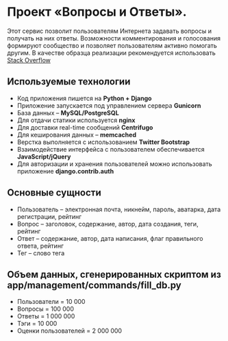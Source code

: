 # Проект «Вопросы и Ответы».
 Этот сервис позволит пользователям Интернета задавать вопросы и получать на них ответы. Возможности комментирования и голосования формируют сообщество и позволяет пользователям активно помогать другим. В качестве образца реализации рекомендуется использовать [Stack Overflow](https://stackoverflow.com)

## Используемые технологии
- Код приложения пишется на **Python + Django**
- Приложение запускается под управлением сервера **Gunicorn**
- База данных – **MySQL/PostgreSQL**
- Для отдачи статики используется **nginx**
- Для доставки real-time сообщений **Centrifugo**
- Для кеширования данных – **memcached**
- Верстка выполняется с использованием **Twitter Bootstrap**
- Взаимодействие интерфейса с пользователем обеспечивается **JavaScript/jQuery**
- Для авторизации и хранения пользователей можно использовать приложение **django.contrib.auth**

## Основные сущности
- Пользователь – электронная почта, никнейм, пароль, аватарка, дата регистрации, рейтинг
- Вопрос – заголовок, содержание, автор, дата создания, теги, рейтинг
- Ответ – содержание, автор, дата написания, флаг правильного ответа, рейтинг
- Тег – слово тега

## Объем данных, сгенерированных скриптом из app/management/commands/fill_db.py
- Пользователи = 10 000
- Вопросы = 100 000
- Ответы = 1 000 000
- Тэги = 10 000
- Оценки пользователей = 2 000 000
